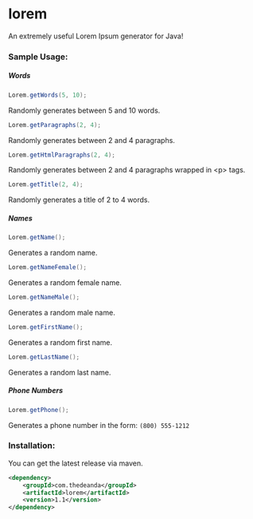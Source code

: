lorem
=====

An extremely useful Lorem Ipsum generator for Java!

### Sample Usage:

##### Words

```java
Lorem.getWords(5, 10);
```
Randomly generates between 5 and 10 words.

```java
Lorem.getParagraphs(2, 4);
```
Randomly generates between 2 and 4 paragraphs.

```java
Lorem.getHtmlParagraphs(2, 4);
```
Randomly generates between 2 and 4 paragraphs wrapped in &lt;p&gt; tags.

```java
Lorem.getTitle(2, 4);
```
Randomly generates a title of 2 to 4 words.


##### Names

```java
Lorem.getName();
```
Generates a random name.

```java
Lorem.getNameFemale();
```
Generates a random female name.

```java
Lorem.getNameMale();
```
Generates a random male name.

```java
Lorem.getFirstName();
```
Generates a random first name.

```java
Lorem.getLastName();
```
Generates a random last name.



##### Phone Numbers

```java
Lorem.getPhone();
```
Generates a phone number in the form: `(800) 555-1212`

### Installation:

You can get the latest release via maven.

```xml
<dependency>
	<groupId>com.thedeanda</groupId>
	<artifactId>lorem</artifactId>
	<version>1.1</version>
</dependency>
```

